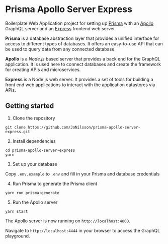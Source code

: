 # Prisma Apollo Server Express

Boilerplate Web Application project for setting up [Prisma](https://www.prisma.io/) with an [Apollo](https://www.apollographql.com/) GraphQL server and an [Express](https://expressjs.com/) frontend web server. 
  
**Prisma** is a database abstraction layer that provides a unified interface for access to different types of databases. It offers an easy-to-use API that can be used to query data from any connected database.  
  
**Apollo** is a *Node.js* based server that provides a back end for the GraphQL application. It is used here to connect databases and create the framework for creating APIs and microservices.  
  
**Express** is a Node.js web server. It provides a set of tools for building a front end web applications to interact with the application datastores via APIs.  
  
## Getting started  

1. Clone the repository

```
git clone https://github.com/JoNilsson/prisma-apollo-server-express.git
```

2. Install dependencies

```
cd prisma-apollo-server-express
yarn
```

3. Set up your database

Copy `.env.example` to `.env` and fill in your Prisma and database credentials

4. Run Prisma to generate the Prisma client

```
yarn run prisma:generate
```

5. Run the Apollo server

```
yarn start
```

The Apollo server is now running on `http://localhost:4000`.

Navigate to `http://localhost:4444` in your browser to access the GraphQL playground.


